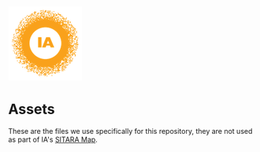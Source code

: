 ![image](https://github.com/internetassociation/SITARA/blob/main/Assets/IA_Mark.png)

# Assets
These are the files we use specifically for this repository, they are not used as part of IA's [SITARA Map](https://internetassociation.org/sitara).
